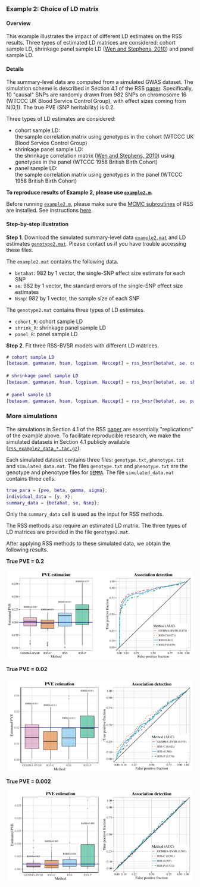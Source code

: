 ### Example 2: Choice of LD matrix

#### Overview
This example illustrates the impact of different LD estimates on the RSS results. Three types of estimated LD matrices are considered: cohort sample LD, shrinkage panel sample LD ([Wen and Stephens, 2010](http://stephenslab.uchicago.edu/assets/papers/Wen2010.pdf)) and panel sample LD.

#### Details
The summary-level data are computed from a simulated GWAS dataset. The simulation scheme is described in Section 4.1 of the RSS [paper](https://doi.org/10.1101/042457). Specifically, 10 "causal" SNPs are randomly drawn from 982 SNPs on chromosome 16 (WTCCC UK Blood Service Control Group), with effect sizes coming from N(0,1). The true PVE (SNP heritability) is 0.2.

Three types of LD estimates are considered:
- cohort sample LD:<br>the sample correlation matrix using genotypes in the cohort (WTCCC UK Blood Service Control Group)
- shrinkage panel sample LD:<br>the shrinkage correlation matrix ([Wen and Stephens, 2010](http://stephenslab.uchicago.edu/assets/papers/Wen2010.pdf)) using genotypes in the panel (WTCCC 1958 British Birth Cohort) 
- panel sample LD:<br>the sample correlation matrix using genotypes in the panel (WTCCC 1958 British Birth Cohort) 

**To reproduce results of Example 2, please use [`example2.m`](https://github.com/stephenslab/rss/blob/master/examples/example2.m).** 

Before running [`example2.m`](https://github.com/stephenslab/rss/blob/master/examples/example2.m), please make sure the [MCMC subroutines](https://github.com/stephenslab/rss/tree/master/src) of RSS are installed. See instructions [here](RSS-via-MCMC).

#### Step-by-step illustration

**Step 1**. Download the simulated summary-level data [`example2.mat`](https://uchicago.box.com/v/example2) and LD estimates [`genotype2.mat`](https://uchicago.box.com/v/example2). Please contact us if you have trouble accessing these files.

The `example2.mat` contains the following data.
- `betahat`: 982 by 1 vector, the single-SNP effect size estimate for each SNP
- `se`: 982 by 1 vector, the standard errors of the single-SNP effect size estimates
- `Nsnp`: 982 by 1 vector, the sample size of each SNP

The `genotype2.mat` contains three types of LD estimates.
- `cohort_R`: cohort sample LD
- `shrink_R`: shrinkage panel sample LD
- `panel_R`: panel sample LD

**Step 2**. Fit three RSS-BVSR models with different LD matrices. 
```matlab
# cohort sample LD
[betasam, gammasam, hsam, logpisam, Naccept] = rss_bvsr(betahat, se, cohort_R, Nsnp, Ndraw, Nburn, Nthin);

# shrinkage panel sample LD
[betasam, gammasam, hsam, logpisam, Naccept] = rss_bvsr(betahat, se, shrink_R, Nsnp, Ndraw, Nburn, Nthin);

# panel sample LD
[betasam, gammasam, hsam, logpisam, Naccept] = rss_bvsr(betahat, se, panel_R, Nsnp, Ndraw, Nburn, Nthin);
```

### More simulations

The simulations in Section 4.1 of the RSS [paper](https://doi.org/10.1101/042457) are essentially "replications" of the example above. To facilitate reproducible research, we make the simulated datasets in Section 4.1 publicly available ([`rss_example2_data_*.tar.gz`](https://uchicago.box.com/v/example2)).

Each simulated dataset contains three files: `genotype.txt`, `phenotype.txt` and `simulated_data.mat`. The files `genotype.txt` and `phenotype.txt` are the genotype and phenotype files for [`GEMMA`](https://github.com/xiangzhou/GEMMA). The file `simulated_data.mat` contains three cells.
```matlab
true_para = {pve, beta, gamma, sigma};
individual_data = {y, X};
summary_data = {betahat, se, Nsnp};
```
Only the `summary_data` cell is used as the input for RSS methods.

The RSS methods also require an estimated LD matrix. The three types of LD matrices are provided in the file `genotype2.mat`.

After applying RSS methods to these simulated data, we obtain the following results.

**True PVE = 0.2**

![LD1](images/LD1.png)

**True PVE = 0.02**

![LD2](images/LD2.png)

**True PVE = 0.002** 

![LD3](images/LD3.png)     